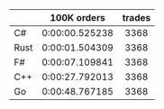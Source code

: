 ||100K orders|trades|
-|:-:|:-:|
|C#|0:00:00.525238|3368|
|Rust|0:00:01.504309|3368|
|F#|0:00:07.109841|3368|
|C++|0:00:27.792013|3368|
|Go|0:00:48.767185|3368|


